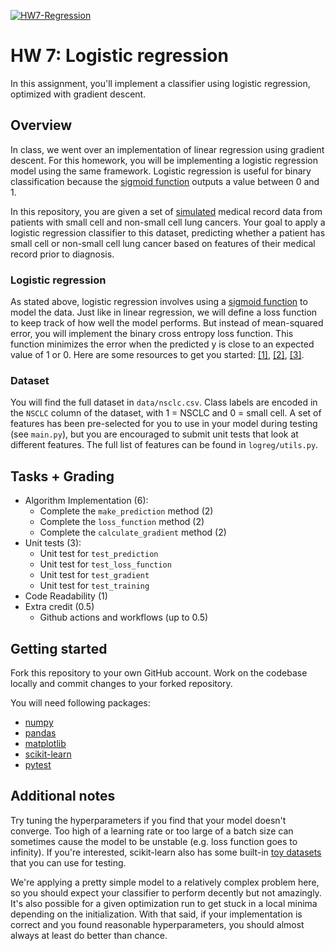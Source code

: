 [![HW7-Regression](https://github.com/christine-wan/HW7-Regression/actions/workflows/test.yml/badge.svg)](https://github.com/christine-wan/HW7-Regression/actions/workflows/test.yml)

# HW 7: Logistic regression

In this assignment, you'll implement a classifier using logistic regression, optimized with gradient descent.

## Overview

In class, we went over an implementation of linear regression using gradient descent. For this homework, you will be implementing a logistic regression model using the same framework. Logistic regression is useful for binary classification because the [sigmoid function](https://en.wikipedia.org/wiki/Sigmoid_function) outputs a value between 0 and 1.

In this repository, you are given a set of [simulated](https://doi.org/10.1093/jamia/ocx079) medical record data from patients with small cell and non-small cell lung cancers. Your goal to apply a logistic regression classifier to this dataset, predicting whether a patient has small cell or non-small cell lung cancer based on features of their medical record prior to diagnosis.

### Logistic regression

As stated above, logistic regression involves using a [sigmoid function](https://en.wikipedia.org/wiki/Sigmoid_function) to model the data. Just like in linear regression, we will define a loss function to keep track of how well the model performs. But instead of mean-squared error, you will implement the binary cross entropy loss function. This function minimizes the error when the predicted y is close to an expected value of 1 or 0. Here are some resources to get you started: [[1]](https://towardsdatascience.com/understanding-binary-cross-entropy-log-loss-a-visual-explanation-a3ac6025181a), [[2]](https://towardsdatascience.com/optimization-loss-function-under-the-hood-part-ii-d20a239cde11), [[3]](https://ml-cheatsheet.readthedocs.io/en/latest/loss_functions.html).

### Dataset 

You will find the full dataset in `data/nsclc.csv`. Class labels are encoded in the `NSCLC` column of the dataset, with 1 = NSCLC and 0 = small cell. A set of features has been pre-selected for you to use in your model during testing (see `main.py`), but you are encouraged to submit unit tests that look at different features. The full list of features can be found in `logreg/utils.py`.   

## Tasks + Grading
* Algorithm Implementation (6):
  * Complete the `make_prediction` method (2)
  * Complete the `loss_function` method (2)
  * Complete the `calculate_gradient` method (2)
* Unit tests (3):
  * Unit test for `test_prediction`
  * Unit test for `test_loss_function`
  * Unit test for `test_gradient`
  * Unit test for `test_training`
* Code Readability (1)
* Extra credit (0.5)
  * Github actions and workflows (up to 0.5)

## Getting started

Fork this repository to your own GitHub account. Work on the codebase locally and commit changes to your forked repository. 

You will need following packages:

- [numpy](https://numpy.org/)
- [pandas](https://pandas.pydata.org/)
- [matplotlib](https://matplotlib.org/)
- [scikit-learn](https://scikit-learn.org/)
- [pytest](https://docs.pytest.org/en/7.2.x/)

## Additional notes

Try tuning the hyperparameters if you find that your model doesn't converge. Too high of a learning rate or too large of a batch size can sometimes cause the model to be unstable (e.g. loss function goes to infinity). If you're interested, scikit-learn also has some built-in [toy datasets](https://scikit-learn.org/stable/datasets/toy_dataset.html) that you can use for testing.

We're applying a pretty simple model to a relatively complex problem here, so you should expect your classifier to perform decently but not amazingly. It's also possible for a given optimization run to get stuck in a local minima depending on the initialization. With that said, if your implementation is correct and you found reasonable hyperparameters, you should almost always at least do better than chance.
